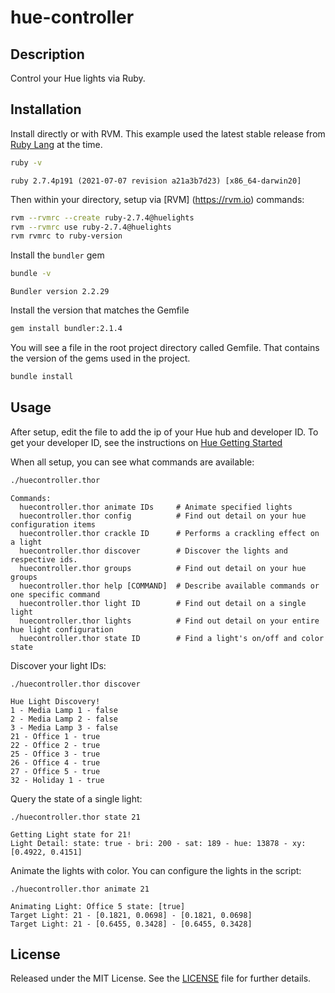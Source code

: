 hue-controller
====

Description
-----------
Control your Hue lights via Ruby.

Installation
------------

Install directly or with RVM. This example used the latest stable release from [Ruby Lang](https://www.ruby-lang.org/en/downloads) at the time.

```bash
ruby -v
```

```
ruby 2.7.4p191 (2021-07-07 revision a21a3b7d23) [x86_64-darwin20]
```

Then within your directory, setup via [RVM] (https://rvm.io) commands:

```bash
rvm --rvmrc --create ruby-2.7.4@huelights
rvm --rvmrc use ruby-2.7.4@huelights
rvm rvmrc to ruby-version
```

Install the `bundler` gem

```bash
bundle -v
```
```
Bundler version 2.2.29
```

Install the version that matches the Gemfile

```bash
gem install bundler:2.1.4
```

You will see a file in the root project directory called Gemfile. That contains the version of the gems used in the project.

```bash
bundle install
```

Usage
------------

After setup, edit the file to add the ip of your Hue hub and developer ID. To get your developer ID, see the instructions on [Hue Getting Started](https://developers.meethue.com/develop/get-started-2/)

When all setup, you can see what commands are available:

```bash
./huecontroller.thor
```
```
Commands:
  huecontroller.thor animate IDs     # Animate specified lights
  huecontroller.thor config          # Find out detail on your hue configuration items
  huecontroller.thor crackle ID      # Performs a crackling effect on a light
  huecontroller.thor discover        # Discover the lights and respective ids.
  huecontroller.thor groups          # Find out detail on your hue groups
  huecontroller.thor help [COMMAND]  # Describe available commands or one specific command
  huecontroller.thor light ID        # Find out detail on a single light
  huecontroller.thor lights          # Find out detail on your entire hue light configuration
  huecontroller.thor state ID        # Find a light's on/off and color state
```

Discover your light IDs:

```
./huecontroller.thor discover
```

```
Hue Light Discovery!
1 - Media Lamp 1 - false
2 - Media Lamp 2 - false
3 - Media Lamp 3 - false
21 - Office 1 - true
22 - Office 2 - true
25 - Office 3 - true
26 - Office 4 - true
27 - Office 5 - true
32 - Holiday 1 - true
```

Query the state of a single light:

```
./huecontroller.thor state 21
```

```
Getting Light state for 21!
Light Detail: state: true - bri: 200 - sat: 189 - hue: 13878 - xy: [0.4922, 0.4151]
```

Animate the lights with color. You can configure the lights in the script:

```
./huecontroller.thor animate 21
```

```
Animating Light: Office 5 state: [true]
Target Light: 21 - [0.1821, 0.0698] - [0.1821, 0.0698]
Target Light: 21 - [0.6455, 0.3428] - [0.6455, 0.3428]
```

License
-------
Released under the MIT License.  See the [LICENSE][] file for further details.

[license]: LICENSE.md
